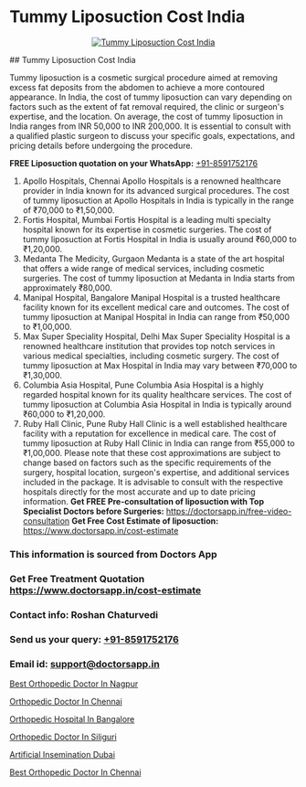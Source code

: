 # Tummy Liposuction Cost India

<p align="center">
  <a href="null">
    <img src="null" alt="Tummy Liposuction Cost India">
  </a>
</p>
## Tummy Liposuction Cost India

Tummy liposuction is a cosmetic surgical procedure aimed at removing excess fat deposits from the abdomen to achieve a more contoured appearance. In India, the cost of tummy liposuction can vary depending on factors such as the extent of fat removal required, the clinic or surgeon's expertise, and the location. On average, the cost of tummy liposuction in India ranges from INR 50,000 to INR 200,000. It is essential to consult with a qualified plastic surgeon to discuss your specific goals, expectations, and pricing details before undergoing the procedure.

**FREE Liposuction quotation on your WhatsApp:**  [+91-8591752176](https://api.whatsapp.com/send?phone=8591752176)

1) Apollo Hospitals, Chennai   Apollo Hospitals is a renowned healthcare provider in India known for its advanced surgical procedures. The cost of tummy liposuction at Apollo Hospitals in India is typically in the range of ₹70,000 to ₹1,50,000.
2) Fortis Hospital, Mumbai   Fortis Hospital is a leading multi specialty hospital known for its expertise in cosmetic surgeries. The cost of tummy liposuction at Fortis Hospital in India is usually around ₹60,000 to ₹1,20,000.
3) Medanta   The Medicity, Gurgaon   Medanta is a state of the art hospital that offers a wide range of medical services, including cosmetic surgeries. The cost of tummy liposuction at Medanta in India starts from approximately ₹80,000.
4) Manipal Hospital, Bangalore   Manipal Hospital is a trusted healthcare facility known for its excellent medical care and outcomes. The cost of tummy liposuction at Manipal Hospital in India can range from ₹50,000 to ₹1,00,000.
5) Max Super Speciality Hospital, Delhi   Max Super Speciality Hospital is a renowned healthcare institution that provides top notch services in various medical specialties, including cosmetic surgery. The cost of tummy liposuction at Max Hospital in India may vary between ₹70,000 to ₹1,30,000.
6) Columbia Asia Hospital, Pune   Columbia Asia Hospital is a highly regarded hospital known for its quality healthcare services. The cost of tummy liposuction at Columbia Asia Hospital in India is typically around ₹60,000 to ₹1,20,000.
7) Ruby Hall Clinic, Pune   Ruby Hall Clinic is a well established healthcare facility with a reputation for excellence in medical care. The cost of tummy liposuction at Ruby Hall Clinic in India can range from ₹55,000 to ₹1,00,000. 
Please note that these cost approximations are subject to change based on factors such as the specific requirements of the surgery, hospital location, surgeon's expertise, and additional services included in the package. It is advisable to consult with the respective hospitals directly for the most accurate and up to date pricing information.
**Get FREE Pre-consultation of liposuction with Top Specialist Doctors before Surgeries:** https://doctorsapp.in/free-video-consultation
**Get Free Cost Estimate of liposuction:** https://www.doctorsapp.in/cost-estimate

### This information is sourced from Doctors App 
### Get Free Treatment Quotation https://www.doctorsapp.in/cost-estimate
### Contact info: Roshan Chaturvedi 
### Send us your query: [+91-8591752176](https://api.whatsapp.com/send?phone=8591752176) 
### Email id: support@doctorsapp.in

[Best Orthopedic Doctor In Nagpur](https://www.linkedin.com/pulse/best-orthopedic-doctor-nagpur-doctorsapp-united-arab-emirates-6dkee?trackingId=o5V5bIsNGGf2s239vFjocQ%3D%3D&lipi=urn%3Ali%3Apage%3Ad_flagship3_company_admin%3BSXrbBuk4SwWZ8nIcZ2zSvw%3D%3D)

[Orthopedic Doctor In Chennai](https://www.linkedin.com/pulse/orthopedic-doctor-chennai-doctorsapp-dhaka-2g6xe?trackingId=bjQm2%2FzpItxWxJQ6FU3rng%3D%3D&lipi=urn%3Ali%3Apage%3Ad_flagship3_company_admin%3Bo%2BosOGJBSO63YocmsfjAZA%3D%3D)

[Orthopedic Hospital In Bangalore](https://medium.com/@vimalrana22/orthopedic-hospital-in-bangalore-ba14bbeeed06)

[Orthopedic Doctor In Siliguri](https://medium.com/@vimalrana22/orthopedic-doctor-in-siliguri-944db1fb89cc)

[Artificial Insemination Dubai](https://doctors-apps.github.io/doctorsapp/artificial-insemination-dubai)

[Best Orthopedic Doctor In Chennai](https://doctors-apps.github.io/doctorsapp/best-orthopedic-doctor-in-chennai)

